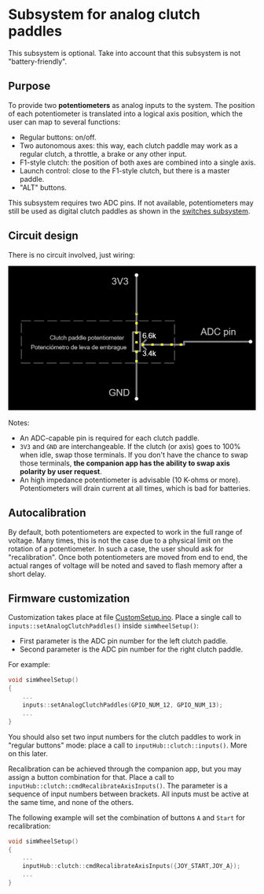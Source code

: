 # Subsystem for analog clutch paddles

This subsystem is optional.
Take into account that this subsystem is not "battery-friendly".

## Purpose

To provide two **potentiometers** as analog inputs to the system.
The position of each potentiometer is translated into a logical axis position,
which the user can map to several functions:

- Regular buttons: on/off.
- Two autonomous axes:
  this way, each clutch paddle may work as a regular clutch,
  a throttle, a brake or any other input.
- F1-style clutch:
  the position of both axes are combined into a single axis.
- Launch control:
  close to the F1-style clutch, but there is a master paddle.
- "ALT" buttons.

This subsystem requires two ADC pins.
If not available, potentiometers may still be used as digital clutch paddles as shown in the
[switches subsystem](../Switches/Switches_en.md).

## Circuit design

There is no circuit involved, just wiring:

![Analog clutch wiring](./AnalogClutchWiring.png)

Notes:

- An ADC-capable pin is required for each clutch paddle.
- `3V3` and `GND` are interchangeable.
  If the clutch (or axis) goes to 100% when idle, swap those terminals.
  If you don't have the chance to swap those terminals,
  **the companion app has the ability to swap axis polarity by user request**.
- An high impedance potentiometer is advisable (10 K-ohms or more).
  Potentiometers will drain current at all times, which is bad for batteries.

## Autocalibration

By default, both potentiometers are expected to work in the full range of voltage.
Many times, this is not the case due to a physical limit on the rotation of a potentiometer.
In such a case, the user should ask for "recalibration".
Once both potentiometers are moved from end to end,
the actual ranges of voltage will be noted and saved to flash memory after a short delay.

## Firmware customization

Customization takes place at file [CustomSetup.ino](../../../../src/Firmware/CustomSetup/CustomSetup.ino).
Place a single call to `inputs::setAnalogClutchPaddles()` inside `simWheelSetup()`:

- First parameter is the ADC pin number for the left clutch paddle.
- Second parameter is the ADC pin number for the right clutch paddle.

For example:

```c
void simWheelSetup()
{
    ...
    inputs::setAnalogClutchPaddles(GPIO_NUM_12, GPIO_NUM_13);
    ...
}
```

You should also set two input numbers for the clutch paddles to work in "regular buttons" mode:
place a call to `inputHub::clutch::inputs()`.
More on this later.

Recalibration can be achieved through the companion app,
but you may assign a button combination for that.
Place a call to `inputHub::clutch::cmdRecalibrateAxisInputs()`.
The parameter is a sequence of input numbers between brackets.
All inputs must be active at the same time, and none of the others.

The following example will set the combination of buttons `A` and `Start` for recalibration:

```c
void simWheelSetup()
{
    ...
    inputHub::clutch::cmdRecalibrateAxisInputs({JOY_START,JOY_A});
    ...
}
```
